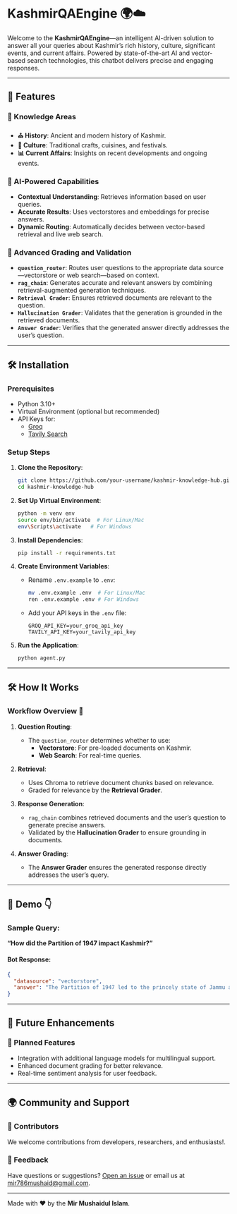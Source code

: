 # KashmirQAEngine 🌍☁️

Welcome to the **KashmirQAEngine**—an intelligent AI-driven solution to answer all your queries about Kashmir’s rich history, culture, significant events, and current affairs. Powered by state-of-the-art AI and vector-based search technologies, this chatbot delivers precise and engaging responses. 

---

## 🔬 Features

### 🎨 Knowledge Areas
- **⛪ History**: Ancient and modern history of Kashmir.
- **🎨 Culture**: Traditional crafts, cuisines, and festivals.
- **📊 Current Affairs**: Insights on recent developments and ongoing events.

### 🤖 AI-Powered Capabilities
- **Contextual Understanding**: Retrieves information based on user queries.
- **Accurate Results**: Uses vectorstores and embeddings for precise answers.
- **Dynamic Routing**: Automatically decides between vector-based retrieval and live web search.

### 🚀 Advanced Grading and Validation
- **`question_router`**: Routes user questions to the appropriate data source—vectorstore or web search—based on context.
- **`rag_chain`**: Generates accurate and relevant answers by combining retrieval-augmented generation techniques.
- **`Retrieval Grader`**: Ensures retrieved documents are relevant to the question.
- **`Hallucination Grader`**: Validates that the generation is grounded in the retrieved documents.
- **`Answer Grader`**: Verifies that the generated answer directly addresses the user’s question.

---

## 🛠️ Installation

### Prerequisites
- Python 3.10+
- Virtual Environment (optional but recommended)
- API Keys for:
  - [Groq](https://groq.com/)
  - [Tavily Search](https://tavily.com/)

### Setup Steps

1. **Clone the Repository**:
   ```bash
   git clone https://github.com/your-username/kashmir-knowledge-hub.git
   cd kashmir-knowledge-hub
   ```

2. **Set Up Virtual Environment**:
   ```bash
   python -m venv env
   source env/bin/activate  # For Linux/Mac
   env\Scripts\activate   # For Windows
   ```

3. **Install Dependencies**:
   ```bash
   pip install -r requirements.txt
   ```

4. **Create Environment Variables**:
   - Rename `.env.example` to `.env`:
     ```bash
     mv .env.example .env  # For Linux/Mac
     ren .env.example .env # For Windows
     ```
   - Add your API keys in the `.env` file:
     ```
     GROQ_API_KEY=your_groq_api_key
     TAVILY_API_KEY=your_tavily_api_key
     ```

5. **Run the Application**:
   ```bash
   python agent.py
   ```

---

## 🛠️ How It Works

### Workflow Overview 🔄
1. **Question Routing**:
   - The `question_router` determines whether to use:
     - **Vectorstore**: For pre-loaded documents on Kashmir.
     - **Web Search**: For real-time queries.

2. **Retrieval**:
   - Uses Chroma to retrieve document chunks based on relevance.
   - Graded for relevance by the **Retrieval Grader**.

3. **Response Generation**:
   - `rag_chain` combines retrieved documents and the user’s question to generate precise answers.
   - Validated by the **Hallucination Grader** to ensure grounding in documents.

4. **Answer Grading**:
   - The **Answer Grader** ensures the generated response directly addresses the user’s query.

---

## 🎨 Demo 👇

### Sample Query:
**“How did the Partition of 1947 impact Kashmir?”**

#### Bot Response:
```json
{
  "datasource": "vectorstore",
  "answer": "The Partition of 1947 led to the princely state of Jammu and Kashmir being caught between India and Pakistan, eventually resulting in territorial disputes and conflicts."
}
```

---

## 🚀 Future Enhancements

### 🎨 Planned Features
- Integration with additional language models for multilingual support.
- Enhanced document grading for better relevance.
- Real-time sentiment analysis for user feedback.

---

## 🌍 Community and Support
### 👤 Contributors
We welcome contributions from developers, researchers, and enthusiasts!.

### 📢 Feedback
Have questions or suggestions? [Open an issue](https://github.com/mushaid01/KashmirQAEngine/issues) or email us at mir786mushaid@gmail.com.

---

Made with ❤️ by the **Mir Mushaidul Islam**.
